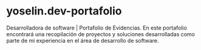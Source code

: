 # yoselin.dev-portafolio
Desarrolladora de software | Portafolio de Evidencias. En este portafolio encontrará una recopilación de proyectos y soluciones desarrolladas como parte de mi experiencia en el área de desarrollo de software.
